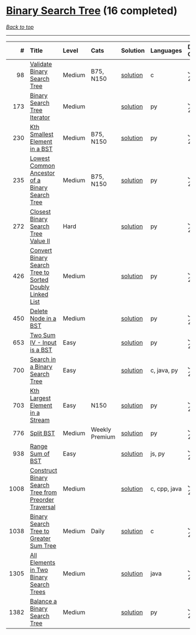 # [Binary Search Tree](<https://leetcode.com/tag/Binary-Search-Tree/>) (16 completed)

*[Back to top](<../../README.md>)*

------

|    # | Title                                                                                                                                              | Level   | Cats           | Solution                                                                          | Languages    | Date Complete   |
|-----:|:---------------------------------------------------------------------------------------------------------------------------------------------------|:--------|:---------------|:----------------------------------------------------------------------------------|:-------------|:----------------|
|   98 | [Validate Binary Search Tree](<https://leetcode.com/problems/validate-binary-search-tree>)                                                         | Medium  | B75, N150      | [solution](<../_98. Validate Binary Search Tree.md>)                              | c            | Jun 23, 2024    |
|  173 | [Binary Search Tree Iterator](<https://leetcode.com/problems/binary-search-tree-iterator>)                                                         | Medium  |                | [solution](<../_173. Binary Search Tree Iterator.md>)                             | py           | Jun 26, 2024    |
|  230 | [Kth Smallest Element in a BST](<https://leetcode.com/problems/kth-smallest-element-in-a-bst>)                                                     | Medium  | B75, N150      | [solution](<../_230. Kth Smallest Element in a BST.md>)                           | py           | Jun 29, 2024    |
|  235 | [Lowest Common Ancestor of a Binary Search Tree](<https://leetcode.com/problems/lowest-common-ancestor-of-a-binary-search-tree>)                   | Medium  | B75, N150      | [solution](<../_235. Lowest Common Ancestor of a Binary Search Tree.md>)          | py           | Jul 04, 2024    |
|  272 | [Closest Binary Search Tree Value II](<https://leetcode.com/problems/closest-binary-search-tree-value-ii>)                                         | Hard    |                | [solution](<../_272. Closest Binary Search Tree Value II.md>)                     | py           | Jul 01, 2024    |
|  426 | [Convert Binary Search Tree to Sorted Doubly Linked List](<https://leetcode.com/problems/convert-binary-search-tree-to-sorted-doubly-linked-list>) | Medium  |                | [solution](<../_426. Convert Binary Search Tree to Sorted Doubly Linked List.md>) | py           | Jun 12, 2024    |
|  450 | [Delete Node in a BST](<https://leetcode.com/problems/delete-node-in-a-bst>)                                                                       | Medium  |                | [solution](<../_450. Delete Node in a BST.md>)                                    | py           | Jun 29, 2024    |
|  653 | [Two Sum IV - Input is a BST](<https://leetcode.com/problems/two-sum-iv-input-is-a-bst>)                                                           | Easy    |                | [solution](<../_653. Two Sum IV - Input is a BST.md>)                             | py           | Jul 31, 2024    |
|  700 | [Search in a Binary Search Tree](<https://leetcode.com/problems/search-in-a-binary-search-tree>)                                                   | Easy    |                | [solution](<../_700. Search in a Binary Search Tree.md>)                          | c, java, py  | Jul 17, 2024    |
|  703 | [Kth Largest Element in a Stream](<https://leetcode.com/problems/kth-largest-element-in-a-stream>)                                                 | Easy    | N150           | [solution](<../_703. Kth Largest Element in a Stream.md>)                         | py           | Jul 05, 2024    |
|  776 | [Split BST](<https://leetcode.com/problems/split-bst>)                                                                                             | Medium  | Weekly Premium | [solution](<../_776. Split BST.md>)                                               | py           | Jun 29, 2024    |
|  938 | [Range Sum of BST](<https://leetcode.com/problems/range-sum-of-bst>)                                                                               | Easy    |                | [solution](<../_938. Range Sum of BST.md>)                                        | js, py       | Jul 26, 2024    |
| 1008 | [Construct Binary Search Tree from Preorder Traversal](<https://leetcode.com/problems/construct-binary-search-tree-from-preorder-traversal>)       | Medium  |                | [solution](<../_1008. Construct Binary Search Tree from Preorder Traversal.md>)   | c, cpp, java | Jun 27, 2024    |
| 1038 | [Binary Search Tree to Greater Sum Tree](<https://leetcode.com/problems/binary-search-tree-to-greater-sum-tree>)                                   | Medium  | Daily          | [solution](<../_1038. Binary Search Tree to Greater Sum Tree.md>)                 | c            | Jun 26, 2024    |
| 1305 | [All Elements in Two Binary Search Trees](<https://leetcode.com/problems/all-elements-in-two-binary-search-trees>)                                 | Medium  |                | [solution](<../_1305. All Elements in Two Binary Search Trees.md>)                | java         | Jun 24, 2024    |
| 1382 | [Balance a Binary Search Tree](<https://leetcode.com/problems/balance-a-binary-search-tree>)                                                       | Medium  |                | [solution](<../_1382. Balance a Binary Search Tree.md>)                           | py           | Jun 29, 2024    |